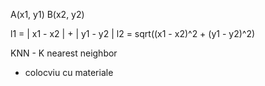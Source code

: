 
A(x1, y1)
B(x2, y2)

l1 = | x1 - x2 | + | y1 - y2 |
l2 = sqrt((x1 - x2)^2 + (y1 - y2)^2)

KNN - K nearest neighbor


- colocviu cu materiale
